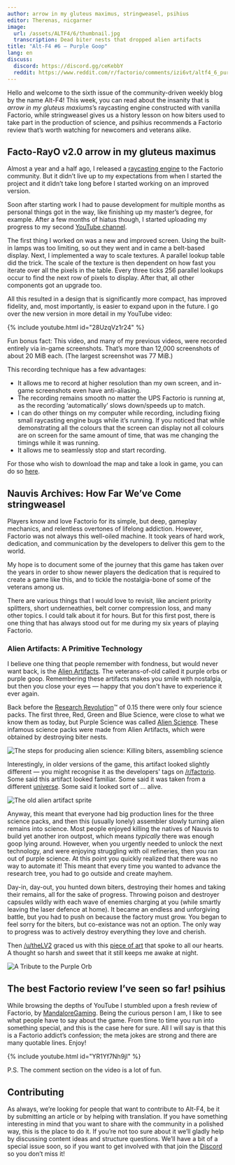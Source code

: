 ```yaml
---
author: arrow in my gluteus maximus, stringweasel, psihius
editor: Therenas, nicgarner
image:
  url: /assets/ALTF4/6/thumbnail.jpg
  transcription: Dead biter nests that dropped alien artifacts
title: "Alt-F4 #6 — Purple Goop"
lang: en
discuss:
  discord: https://discord.gg/ceKebbY
  reddit: https://www.reddit.com/r/factorio/comments/izi6vt/altf4_6_purple_goop/
---
```


Hello and welcome to the sixth issue of the community-driven weekly blog by the name Alt-F4! This week, you can read about the insanity that is *arrow in my gluteus maxiums*’s raycasting engine constructed with vanilla Factorio, while stringweasel gives us a history lesson on how biters used to take part in the production of science, and psihius recommends a Factorio review that’s worth watching for newcomers and veterans alike.

## Facto-RayO v2.0 <author>arrow in my gluteus maximus</author>

Almost a year and a half ago, I released a [raycasting engine](https://www.reddit.com/r/factorio/comments/bgj05z/raycasting_engine_in_factorio_vanilla_017/) to the Factorio community. But it didn’t live up to my expectations from when I started the project and it didn’t take long before I started working on an improved version.

Soon after starting work I had to pause development for multiple months as personal things got in the way, like finishing up my master’s degree, for example. After a few months of hiatus though, I started uploading my progress to my second [YouTube channel](https://www.youtube.com/channel/UCNQRKtG2pU8LGS08TFiyyAA).

The first thing I worked on was a new and improved screen. Using the built-in lamps was too limiting, so out they went and in came a belt-based display. Next, I implemented a way to scale textures. A parallel lookup table did the trick. The scale of the texture is then dependent on how fast you iterate over all the pixels in the table. Every three ticks 256 parallel lookups occur to find the next row of pixels to display. After that, all other components got an upgrade too.

All this resulted in a design that is significantly more compact, has improved fidelity, and, most importantly, is easier to expand upon in the future. I go over the new version in more detail in my YouTube video:

{% include youtube.html id="28UzqVz1r24" %}

Fun bonus fact: This video, and many of my previous videos, were recorded entirely via in-game screenshots.
That’s more than 12,000 screenshots of about 20 MiB each. (The largest screenshot was 77 MiB.)

This recording technique has a few advantages:

- It allows me to record at higher resolution than my own screen, and in-game screenshots even have anti-aliasing.
- The recording remains smooth no matter the UPS Factorio is running at, as the recording ‘automatically’ slows down/speeds up to match.
- I can do other things on my computer while recording, including fixing small raycasting engine bugs while it’s running. If you noticed that while demonstrating all the colours that the screen can display not all colours are on screen for the same amount of time, that was me changing the timings while it was running.
- It allows me to seamlessly stop and start recording.

For those who wish to download the map and take a look in game, you can do so [here](https://forums.factorio.com/download/file.php?id=62475).

## Nauvis Archives: How Far We’ve Come <author>stringweasel</author>

 Players know and love Factorio for its simple, but deep, gameplay mechanics, and relentless overtones of lifelong addiction. However, Factorio was not always this well-oiled machine. It took years of hard work, dedication, and communication by the developers to deliver this gem to the world.

My hope is to document some of the journey that this game has taken over the years in order to show newer players the dedication that is required to create a game like this, and to tickle the nostalgia-bone of some of the veterans among us.

There are various things that I would love to revisit, like ancient priority splitters, short underneathies, belt corner compression loss, and many other topics. I could talk about it for hours. But for this first post, there is one thing that has always stood out for me during my six years of playing Factorio.

### Alien Artifacts: A Primitive Technology

I believe one thing that people remember with fondness, but would never want back, is the [Alien Artifacts](https://wiki.factorio.com/Alien_artifact). The veterans-of-old called it purple orbs or purple goop. Remembering these artifacts makes you smile with nostalgia, but then you close your eyes — happy that you don't have to experience it ever again.

Back before the [Research Revolution](https://www.factorio.com/blog/post/fff-159)™ of 0.15 there were only four science packs. The first three, Red, Green and Blue Science, were close to what we know them as today, but Purple Science was called [Alien Science](https://wiki.factorio.com/Alien_science_pack). These infamous science packs were made from Alien Artifacts, which were obtained by destroying biter nests.

![The steps for producing alien science: Killing biters, assembling science](https://media.alt-f4.blog/ALTF4/6/alien_science_production.png)

Interestingly, in older versions of the game, this artifact looked slightly different — you might recognise it as the developers' tags on [/r/factorio](https://www.reddit.com/r/factorio). Some said this artifact looked familiar. Some said it was taken from a different [universe](https://www.reddit.com/r/factorio/comments/526zwk/i_found_the_source_of_the_alien_artifact/). Some said it looked sort of ... alive.

![The old alien artifact sprite](https://media.alt-f4.blog/ALTF4/6/purple_orb.png)

Anyway, this meant that everyone had big production lines for the three science packs, and then this (usually lonely) assembler slowly turning alien remains into science. Most people enjoyed killing the natives of Nauvis to build yet another iron outpost, which means *typically* there was enough goop lying around. However, when you urgently needed to unlock the next technology, and were enjoying struggling with oil refineries, then you ran out of purple science. At this point you quickly realized that there was no way to automate it! This meant that every time you wanted to advance the research tree, you had to go outside and create mayhem.

Day-in, day-out, you hunted down biters, destroying their homes and taking their remains, all for the sake of progress. Throwing poison and destroyer capsules wildly with each wave of enemies charging at you (while smartly leaving the laser defence at home). It became an endless and unforgiving battle, but you had to push on because the factory must grow. You began to feel sorry for the biters, but co-existance was not an option. The only way to progress was to actively destroy everything they love and cherish.

Then [/u/theLV2](https://www.reddit.com/user/theLV2/) graced us with this [piece of art](https://www.reddit.com/r/factorio/comments/674kkq/a_tribute_to_the_purple_orb_fanart/) that spoke to all our hearts. A thought so harsh and sweet that it still keeps me awake at night.

![A Tribute to the Purple Orb](https://media.alt-f4.blog/ALTF4/6/tribute_to_the_purple_orb.jpg)

## The best Factorio review I’ve seen so far! <author>psihius</author>

While browsing the depths of YouTube I stumbled upon a fresh review of Factorio, by [MandaloreGaming](https://www.youtube.com/channel/UClOGLGPOqlAiLmOvXW5lKbw). Being the curious person I am, I like to see what people have to say about the game. From time to time you run into something special, and this is the case here for sure. All I will say is that this is a Factorio addict’s confession; the meta jokes are strong and there are many quotable lines. Enjoy!

{% include youtube.html id="YR1Yf7Nh9jI" %}

P.S. The comment section on the video is a lot of fun.

## Contributing

As always, we’re looking for people that want to contribute to Alt-F4, be it by submitting an article or by helping with translation. If you have something interesting in mind that you want to share with the community in a polished way, this is the place to do it. If you’re not too sure about it we’ll gladly help by discussing content ideas and structure questions. We’ll have a bit of a special issue soon, so if you want to get involved with that join the [Discord](https://discord.gg/nxnCFkb) so you don’t miss it!

